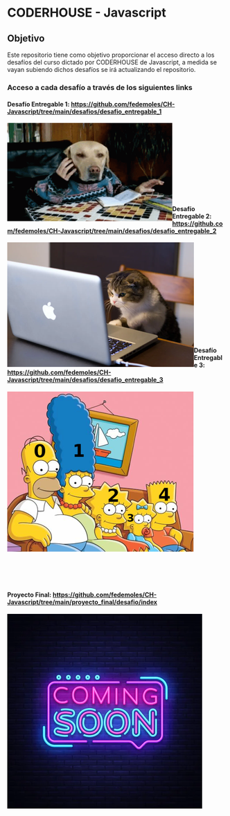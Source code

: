 # CODERHOUSE - Javascript

## Objetivo
Este repositorio tiene como objetivo proporcionar el acceso directo a los desafíos del curso dictado por CODERHOUSE de Javascript, a medida se vayan subiendo dichos desafíos se irá actualizando el repositorio.

### Acceso a cada desafío a través de los siguientes links

#### Desafío Entregable 1: https://github.com/fedemoles/CH-Javascript/tree/main/desafios/desafio_entregable_1
<p><img align="left" src="https://github.com/fedemoles/CH-Javascript/blob/main/desafios/assets/img/entreg1.png?raw=true" alt="entregable_1" /></p>

<br><br><br><br><br><br><br><br><br><br>

#### Desafío Entregable 2: https://github.com/fedemoles/CH-Javascript/tree/main/desafios/desafio_entregable_2
<p><img align="left" src="https://github.com/fedemoles/CH-Javascript/blob/main/desafios/assets/img/entreg2.png?raw=true" alt="entregable_1" /></p>

<br><br><br><br><br><br><br><br><br><br><br><br><br>

#### Desafío Entregable 3: https://github.com/fedemoles/CH-Javascript/tree/main/desafios/desafio_entregable_3
<p><img align="left" src="https://github.com/fedemoles/CH-Javascript/blob/main/desafios/assets/img/entreg3.png?raw=true" alt="entregable_3" /></p>

<br><br><br><br><br><br><br><br><br><br><br><br><br>
<br><br><br><br><br><br><br><br><br><br><br><br><br>



#### Proyecto Final: https://github.com/fedemoles/CH-Javascript/tree/main/proyecto_final/desafio/index
<p><img align="left" src="https://github.com/fedemoles/CH-Javascript/blob/main/desafios/assets/img/csoon.webp?raw=true" alt="entregable_3" /></p>